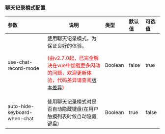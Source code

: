### 聊天记录模式配置

| 参数                                               | 说明                                                         | 类型    | 默认值 | 可选值 |
| :------------------------------------------------- | ------------------------------------------------------------ | :------ | :----- | :----- |
| use-chat-record-mode                               | 使用聊天记录模式，为保证良好的体验。<p style="color:red;">(由v2.7.0起，已完全解决在vue中加载更多闪动的问题，欢迎更新体验，代码差异请查阅[版本差异](/start/upgrade-guide.html#v2-7-0))</p> | Boolean | false  | true   |
| auto-hide-keyboard-when-chat <Badge text="2.3.4"/> | 使用聊天记录模式时是否自动隐藏键盘(在用户触摸列表时候自动隐藏键盘) | Boolean | true   | false  |